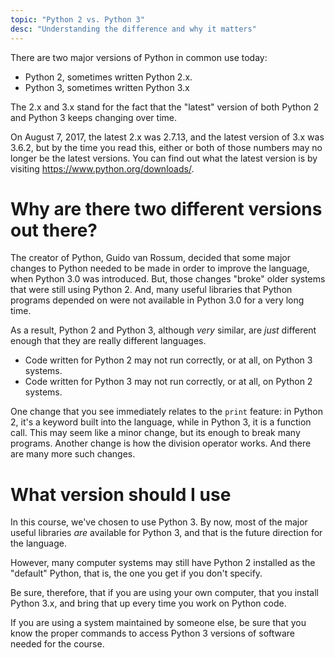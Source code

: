 ```yaml
---
topic: "Python 2 vs. Python 3"
desc: "Understanding the difference and why it matters"
---
```


There are two major versions of Python in common use today: 

* Python 2, sometimes written Python 2.x.
* Python 3, sometimes written Python 3.x

The 2.x and 3.x stand for the fact that the "latest" version of both Python 2 and Python 3 keeps changing over time.

On August 7, 2017, the latest 2.x was 2.7.13, and the latest version of 3.x was 3.6.2, but by the time you read this, either or both of those
numbers may no longer be the latest versions.   You can find out what the latest version is by visiting 
<https://www.python.org/downloads/>.

# Why are there two different versions out there?

The creator of Python, Guido van Rossum, decided that some major changes to Python needed to be made in order to 
improve the language, when Python 3.0 was introduced.    But, those changes "broke" older systems that were still using
Python&nbsp;2.    And, many useful libraries that Python programs depended on were not available in Python 3.0 for a very long time.

As a result, Python&nbsp;2 and Python&nbsp;3, although *very* similar, are *just* different enough that they are really
different languages.      

* Code written for Python 2 may not run correctly, or at all, on Python 3 systems.
* Code written for Python 3 may not run correctly, or at all, on Python 2 systems.

One change that you see immediately relates to the `print` feature: in Python 2, it's a keyword built into the language, while in Python&nbsp;3, it is a 
function call.   This may seem like a minor change, but its enough to break many programs.   Another change is how the division operator
works.  And there are many more such changes.

# What version should I use

In this course, we've chosen to use Python 3.    By now, most of the major useful libraries *are* available for Python&nbsp;3, and that is the
future direction for the language.   

However, many computer systems may still have Python 2 installed as the "default" Python, that is, the one you get if you don't specify.

Be sure, therefore, that if you are using your own computer, that you install Python 3.x, and bring that up every time you work on Python code.

If you are using a system maintained by someone else, be sure that you know the proper commands to access Python 3 versions of software needed for the course.



